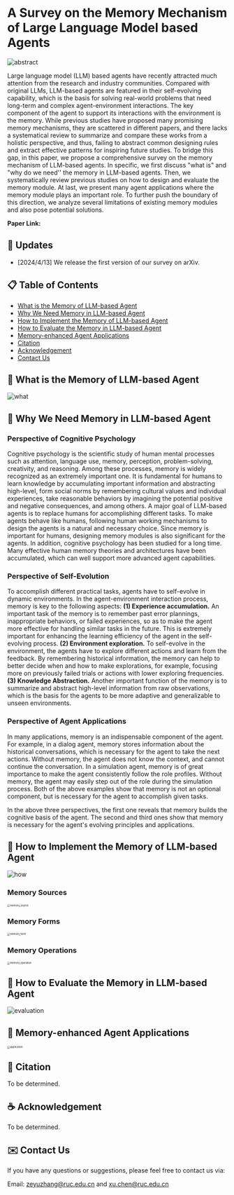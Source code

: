 # A Survey on the Memory Mechanism of Large Language Model based Agents

![abstract](assets/abstract.png)

Large language model (LLM) based agents have recently attracted much attention from the research and industry communities. Compared with original LLMs, LLM-based agents are featured in their self-evolving capability, which is the basis for solving real-world problems that need long-term and complex agent-environment interactions. The key component of the agent to support its interactions with the environment is the memory. While previous studies have proposed many promising memory mechanisms, they are scattered in different papers, and there lacks a systematical review to summarize and compare these works from a holistic perspective, and thus, failing to abstract common designing rules and extract effective patterns for inspiring future studies. To bridge this gap, in this paper, we propose a comprehensive survey on the memory mechanism of LLM-based agents. In specific, we first discuss "what is" and "why do we need'' the memory in LLM-based agents. Then, we systematically review previous studies on how to design and evaluate the memory module. At last, we present many agent applications where the memory module plays an important role. To further push the boundary of this direction, we analyze several limitations of existing memory modules and also pose potential solutions.

**Paper Link:** 

## 📆 Updates

- [2024/4/13] We release the first version of our survey on arXiv.

## 📋 Table of Contents

- [What is the Memory of LLM-based Agent](#-What-is-the-Memory-of-LLM-based-Agent)
- [Why We Need Memory in LLM-based Agent](#-Why-We-Need-Memory-in-LLM-based-Agent)
- [How to Implement the Memory of LLM-based Agent](#-How-to-Implement-the-Memory-of-LLM-based-Agent)
- [How to Evaluate the Memory in LLM-based Agent](#-How-to-evaluate-the-memory-in-llm-based-agent)
- [Memory-enhanced Agent Applications](#-memory-enhanced-agent-applications)
- [Citation](#-citation)
- [Acknowledgement](#-acknowledgement)
- [Contact Us](#-Contact-Us)

## 🤖 What is the Memory of LLM-based Agent

![what](assets/what.png)

## 🤖 Why We Need Memory in LLM-based Agent

### Perspective of Cognitive Psychology

Cognitive psychology is the scientific study of human mental processes such as attention, language use, memory, perception, problem-solving, creativity, and reasoning. Among these processes, memory is widely recognized as an extremely important one. It is fundamental for humans to learn knowledge by accumulating important information and abstracting high-level, form social norms by remembering cultural values and individual experiences, take reasonable behaviors by imagining the potential positive and negative consequences, and among others. A major goal of LLM-based agents is to replace humans for accomplishing different tasks. To make agents behave like humans, following human working mechanisms to design the agents is a natural and necessary choice. Since memory is important for humans, designing memory modules is also significant for the agents. In addition, cognitive psychology has been studied for a long time.  Many effective human memory theories and architectures have been accumulated, which can well support more advanced agent capabilities. 

### Perspective of Self-Evolution

To accomplish different practical tasks, agents have to self-evolve in dynamic environments. In the agent-environment interaction process, memory is key to the following aspects:
**(1) Experience accumulation.**
An important task of the memory is to remember past error plannings, inappropriate behaviors, or failed experiences, so as to make the agent more effective for handling similar tasks in the future. 
This is extremely important for enhancing the learning efficiency of the agent in the self-evolving process.
**(2) Environment exploration.** 
To self-evolve in the environment, the agents have to explore different actions and learn from the feedback. By remembering historical information, the memory can help to better decide when and how to make explorations, for example, focusing more on previously failed trials or actions with lower exploring frequencies.
**(3) Knowledge Abstraction.**
Another important function of the memory is to summarize and abstract high-level information from raw observations, which is the basis for the agents to be more adaptive and generalizable to unseen environments.

### Perspective of Agent Applications

In many applications, memory is an indispensable component of the agent. For example, in a dialog agent, memory stores information about the historical conversations, which is necessary for the agent to take the next actions. Without memory, the agent does not know the context, and cannot continue the conversation. In a simulation agent, memory is of great importance to make the agent consistently follow the role profiles.  Without memory, the agent may easily step out of the role during the simulation process. Both of the above examples show that memory is not an optional component, but is necessary for the agent to accomplish given tasks. 

In the above three perspectives, the first one reveals that memory builds the cognitive basis of the agent. The second and third ones show that memory is necessary for the agent's evolving principles and applications. 

## 🤖 How to Implement the Memory of LLM-based Agent

![how](assets/how.png)

### Memory Sources

<img src="assets/memory_source.png" alt="memory_source" style="zoom:40%;" />

### Memory Forms

<img src="assets/memory_form.png" alt="memory_form" style="zoom:40%;" />

### Memory Operations

<img src="assets/memory_operation.png" alt="memory_operation" style="zoom:40%;" />

## 🤖 How to Evaluate the Memory in LLM-based Agent

![evaluation](assets/evaluation.png)

## 🤖 Memory-enhanced Agent Applications

<img src="assets/application.png" alt="application" style="zoom:40%;" />

## 🔗 Citation

To be determined.

## ☕ Acknowledgement

To be determined.

## ✉️ Contact Us

If you have any questions or suggestions, please feel free to contact us via:

Email: zeyuzhang@ruc.edu.cn and xu.chen@ruc.edu.cn
